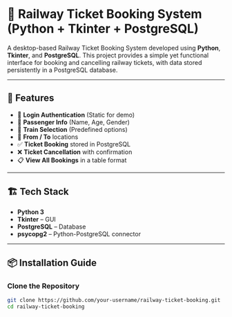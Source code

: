 # 🚆 Railway Ticket Booking System (Python + Tkinter + PostgreSQL)

A desktop-based Railway Ticket Booking System developed using **Python**, **Tkinter**, and **PostgreSQL**. This project provides a simple yet functional interface for booking and cancelling railway tickets, with data stored persistently in a PostgreSQL database.

---

## 🧰 Features

- 🔐 **Login Authentication** (Static for demo)
- 🧍 **Passenger Info** (Name, Age, Gender)
- 🚉 **Train Selection** (Predefined options)
- 📍 **From / To** locations
- ✅ **Ticket Booking** stored in PostgreSQL
- ❌ **Ticket Cancellation** with confirmation
- 📋 **View All Bookings** in a table format

---

## 🏗️ Tech Stack

- **Python 3**
- **Tkinter** – GUI
- **PostgreSQL** – Database
- **psycopg2** – Python-PostgreSQL connector

---

## 📦 Installation Guide

### Clone the Repository

```bash
git clone https://github.com/your-username/railway-ticket-booking.git
cd railway-ticket-booking
